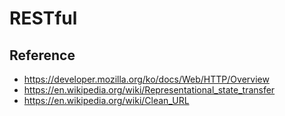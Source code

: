 # RESTful

## Reference

- https://developer.mozilla.org/ko/docs/Web/HTTP/Overview
- https://en.wikipedia.org/wiki/Representational_state_transfer
- https://en.wikipedia.org/wiki/Clean_URL

